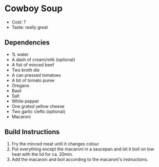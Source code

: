 Cowboy Soup
===========
* Cost: ?
* Taste: really great

Dependencies
------------
* 1L water
* A dash of cream/milk (optional)
* A fist of minced beef
* Two broth die
* A can pressed tomatoes
* A bit of tomato puree
* Oregano
* Basil
* Salt
* White pepper
* One grated yellow cheese
* Two garlic clefts (optional)
* Macaroni

Build Instructions
------------------
1. Fry the minced meat until it changes colour
2. Put everything except the macaroni in a saucepan and let it boil on low heat with the lid for ca. 20min.
3. Add the macaroni and boil according to the macaroni's instructions.
